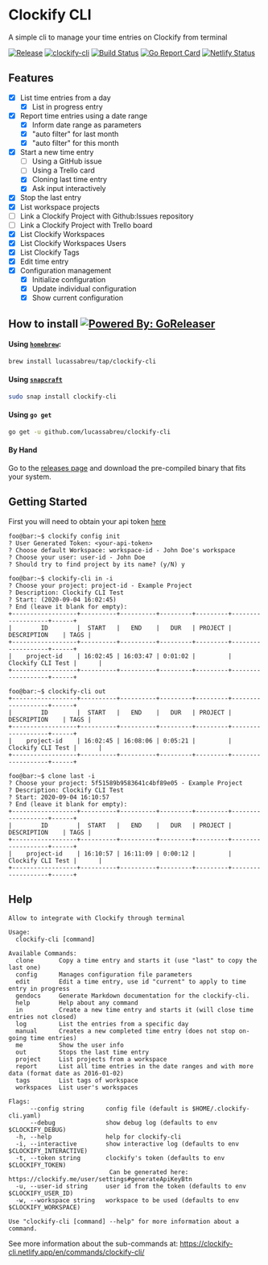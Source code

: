 Clockify CLI
============

A simple cli to manage your time entries on Clockify from terminal

[![Release](https://img.shields.io/github/release/lucassabreu/clockify-cli.svg?classes=badges)](https://github.com/lucassabreu/clockify-cli/releases/latest)
[![clockify-cli](https://snapcraft.io//clockify-cli/badge.svg?classes=badges)](https://snapcraft.io/clockify-cli)
[![Build Status](https://travis-ci.org/lucassabreu/clockify-cli.svg?branch=master&classes=badges)](https://travis-ci.org/lucassabreu/clockify-cli)
[![Go Report Card](https://goreportcard.com/badge/github.com/lucassabreu/clockify-cli?classes=badges)](https://goreportcard.com/report/github.com/lucassabreu/clockify-cli)
[![Netlify Status](https://api.netlify.com/api/v1/badges/8667b9f6-4ca2-4ee4-865e-20b5848e7059/deploy-status?classes=badges)](https://app.netlify.com/sites/clockify-cli/deploys)

Features
--------

* [X] List time entries from a day
  * [X] List in progress entry
* [X] Report time entries using a date range
  * [X] Inform date range as parameters
  * [X] "auto filter" for last month
  * [X] "auto filter" for this month
* [X] Start a new time entry
  + [ ] Using a GitHub issue
  + [ ] Using a Trello card
  + [X] Cloning last time entry
  + [X] Ask input interactively
* [X] Stop the last entry
* [X] List workspace projects
* [ ] Link a Clockify Project with Github:Issues repository
* [ ] Link a Clockify Project with Trello board
* [X] List Clockify Workspaces
* [X] List Clockify Workspaces Users
* [X] List Clockify Tags
* [X] Edit time entry
* [X] Configuration management
  * [X] Initialize configuration
  * [X] Update individual configuration
  * [X] Show current configuration

How to install [![Powered By: GoReleaser](https://img.shields.io/badge/powered%20by-goreleaser-green.svg?classes=badges)](https://github.com/goreleaser)
--------------

#### Using [`homebrew`](https://brew.sh/):

```sh
brew install lucassabreu/tap/clockify-cli
```

#### Using [`snapcraft`](https://snapcraft.io/clockify-cli)

```sh
sudo snap install clockify-cli
```

#### Using `go get`

```sh
go get -u github.com/lucassabreu/clockify-cli
```

#### By Hand

Go to the [releases page](https://github.com/lucassabreu/clockify-cli/releases) and download the pre-compiled
binary that fits your system.

Getting Started
----

First you will need to obtain your api token [here](https://clockify.me/user/settings)

```console
foo@bar:~$ clockify config init
? User Generated Token: <your-api-token>
? Choose default Workspace: workspace-id - John Doe's workspace
? Choose your user: user-id - John Doe
? Should try to find project by its name? (y/N) y
```

```console
foo@bar:~$ clockify-cli in -i
? Choose your project: project-id - Example Project
? Description: Clockify CLI Test
? Start: (2020-09-04 16:02:45)
? End (leave it blank for empty):
+------------------+----------+----------+---------+---------+-------------------+------+
|        ID        |  START   |   END    |   DUR   | PROJECT |    DESCRIPTION    | TAGS |
+------------------+----------+----------+---------+---------+-------------------+------+
|    project-id    | 16:02:45 | 16:03:47 | 0:01:02 |         | Clockify CLI Test |      |
+------------------+----------+----------+---------+---------+-------------------+------+
```

```console
foo@bar:~$ clockify-cli out  
+------------------+----------+----------+---------+---------+-------------------+------+
|        ID        |  START   |   END    |   DUR   | PROJECT |    DESCRIPTION    | TAGS |
+------------------+----------+----------+---------+---------+-------------------+------+
|    project-id    | 16:02:45 | 16:08:06 | 0:05:21 |         | Clockify CLI Test |      |
+------------------+----------+----------+---------+---------+-------------------+------+
```

```console
foo@bar:~$ clone last -i
? Choose your project: 5f51589b9583641c4bf89e05 - Example Project
? Description: Clockify CLI Test
? Start: 2020-09-04 16:10:57
? End (leave it blank for empty):
+------------------+----------+----------+---------+---------+-------------------+------+
|        ID        |  START   |   END    |   DUR   | PROJECT |    DESCRIPTION    | TAGS |
+------------------+----------+----------+---------+---------+-------------------+------+
|    project-id    | 16:10:57 | 16:11:09 | 0:00:12 |         | Clockify CLI Test |      |
+------------------+----------+----------+---------+---------+-------------------+------+

```

Help
----

```
Allow to integrate with Clockify through terminal

Usage:
  clockify-cli [command]

Available Commands:
  clone       Copy a time entry and starts it (use "last" to copy the last one)
  config      Manages configuration file parameters
  edit        Edit a time entry, use id "current" to apply to time entry in progress
  gendocs     Generate Markdown documentation for the clockify-cli.
  help        Help about any command
  in          Create a new time entry and starts it (will close time entries not closed)
  log         List the entries from a specific day
  manual      Creates a new completed time entry (does not stop on-going time entries)
  me          Show the user info
  out         Stops the last time entry
  project     List projects from a workspace
  report      List all time entries in the date ranges and with more data (format date as 2016-01-02)
  tags        List tags of workspace
  workspaces  List user's workspaces

Flags:
      --config string      config file (default is $HOME/.clockify-cli.yaml)
      --debug              show debug log (defaults to env $CLOCKIFY_DEBUG)
  -h, --help               help for clockify-cli
  -i, --interactive        show interactive log (defaults to env $CLOCKIFY_INTERACTIVE)
  -t, --token string       clockify's token (defaults to env $CLOCKIFY_TOKEN)
                           	Can be generated here: https://clockify.me/user/settings#generateApiKeyBtn
  -u, --user-id string     user id from the token (defaults to env $CLOCKIFY_USER_ID)
  -w, --workspace string   workspace to be used (defaults to env $CLOCKIFY_WORKSPACE)

Use "clockify-cli [command] --help" for more information about a command.
```

See more information about the sub-commands at: https://clockify-cli.netlify.app/en/commands/clockify-cli/
